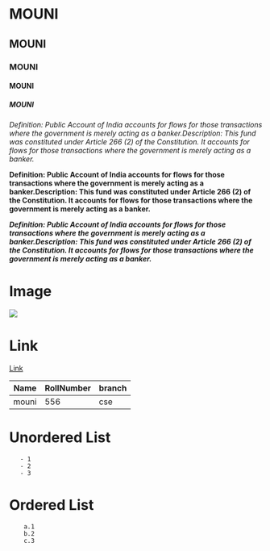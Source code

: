 # MOUNI
## MOUNI
### MOUNI
#### MOUNI
##### MOUNI

*Definition: Public Account of India accounts for flows for those transactions where the government is merely acting as a banker.Description: This fund was constituted under Article 266 (2) of the Constitution. It accounts for flows for those transactions where the government is merely acting as a banker.*

**Definition: Public Account of India accounts for flows for those transactions where the government is merely acting as a banker.Description: This fund was constituted under Article 266 (2) of the Constitution. It accounts for flows for those transactions where the government is merely acting as a banker.**

***Definition: Public Account of India accounts for flows for those transactions where the government is merely acting as a banker.Description: This fund was constituted under Article 266 (2) of the Constitution. It accounts for flows for those transactions where the government is merely acting as a banker.***

# Image
![](https://www.google.com/url?sa=i&url=http%3A%2F%2Fwww.baltana.com%2Fanimals%2Fpanda-desktop-wallpaper-31643.html&psig=AOvVaw21nlL2AmhmCQtMb1XIKepA&ust=1612333832210000&source=images&cd=vfe&ved=0CAIQjRxqFwoTCKDyqePJyu4CFQAAAAAdAAAAABAD)
# Link
[Link](http://127.0.0.1:8887/index2.html)

 | Name | RollNumber | branch|
 |------|------------|-------|
 |mouni|556|cse|
 
 # Unordered List
       - 1
       - 2
       - 3
  
  # Ordered List 
        a.1
        b.2
        c.3
 
